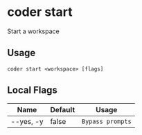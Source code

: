 # coder start

Start a workspace
## Usage
```console
coder start <workspace> [flags]
```

## Local Flags
| Name |  Default | Usage |
| ---- |  ------- | ----- |
| --yes, -y | false | <code>Bypass prompts</code>|